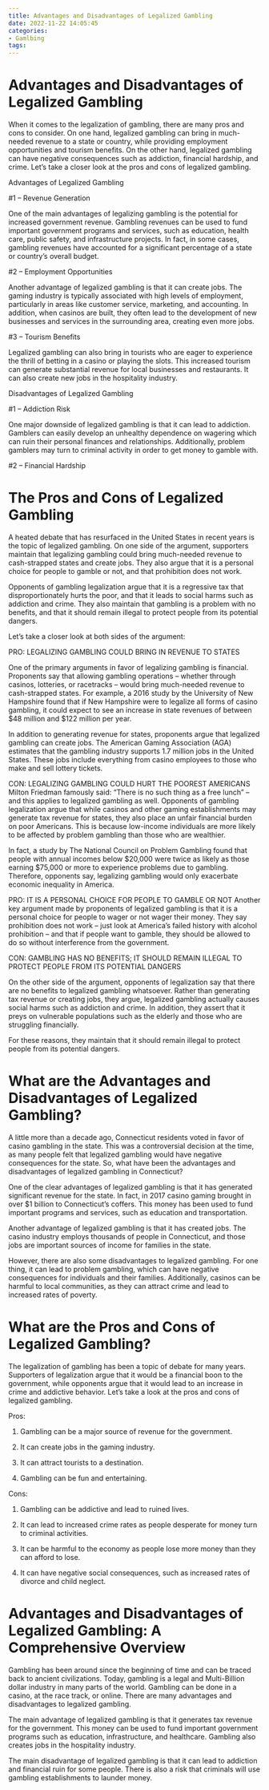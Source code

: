 ```yaml
---
title: Advantages and Disadvantages of Legalized Gambling
date: 2022-11-22 14:05:45
categories:
- Gamlbing
tags:
---
```



#  Advantages and Disadvantages of Legalized Gambling

When it comes to the legalization of gambling, there are many pros and cons to consider. On one hand, legalized gambling can bring in much-needed revenue to a state or country, while providing employment opportunities and tourism benefits. On the other hand, legalized gambling can have negative consequences such as addiction, financial hardship, and crime. Let’s take a closer look at the pros and cons of legalized gambling.

Advantages of Legalized Gambling

#1 – Revenue Generation

One of the main advantages of legalizing gambling is the potential for increased government revenue. Gambling revenues can be used to fund important government programs and services, such as education, health care, public safety, and infrastructure projects. In fact, in some cases, gambling revenues have accounted for a significant percentage of a state or country’s overall budget.

#2 – Employment Opportunities

Another advantage of legalized gambling is that it can create jobs. The gaming industry is typically associated with high levels of employment, particularly in areas like customer service, marketing, and accounting. In addition, when casinos are built, they often lead to the development of new businesses and services in the surrounding area, creating even more jobs.

#3 – Tourism Benefits

Legalized gambling can also bring in tourists who are eager to experience the thrill of betting in a casino or playing the slots. This increased tourism can generate substantial revenue for local businesses and restaurants. It can also create new jobs in the hospitality industry.

Disadvantages of Legalized Gambling

#1 – Addiction Risk

One major downside of legalized gambling is that it can lead to addiction. Gamblers can easily develop an unhealthy dependence on wagering which can ruin their personal finances and relationships. Additionally, problem gamblers may turn to criminal activity in order to get money to gamble with.

#2 – Financial Hardship


#  The Pros and Cons of Legalized Gambling

A heated debate that has resurfaced in the United States in recent years is the topic of legalized gambling. On one side of the argument, supporters maintain that legalizing gambling could bring much-needed revenue to cash-strapped states and create jobs. They also argue that it is a personal choice for people to gamble or not, and that prohibition does not work.

Opponents of gambling legalization argue that it is a regressive tax that disproportionately hurts the poor, and that it leads to social harms such as addiction and crime. They also maintain that gambling is a problem with no benefits, and that it should remain illegal to protect people from its potential dangers.

Let’s take a closer look at both sides of the argument:

PRO: LEGALIZING GAMBLING COULD BRING IN REVENUE TO STATES

One of the primary arguments in favor of legalizing gambling is financial. Proponents say that allowing gambling operations – whether through casinos, lotteries, or racetracks – would bring much-needed revenue to cash-strapped states. For example, a 2016 study by the University of New Hampshire found that if New Hampshire were to legalize all forms of casino gambling, it could expect to see an increase in state revenues of between $48 million and $122 million per year.

In addition to generating revenue for states, proponents argue that legalized gambling can create jobs. The American Gaming Association (AGA) estimates that the gambling industry supports 1.7 million jobs in the United States. These jobs include everything from casino employees to those who make and sell lottery tickets.

CON: LEGALIZING GAMBLING COULD HURT THE POOREST AMERICANS
Milton Friedman famously said: “There is no such thing as a free lunch” – and this applies to legalized gambling as well. Opponents of gambling legalization argue that while casinos and other gaming establishments may generate tax revenue for states, they also place an unfair financial burden on poor Americans. This is because low-income individuals are more likely to be affected by problem gambling than those who are wealthier.

In fact, a study by The National Council on Problem Gambling found that people with annual incomes below $20,000 were twice as likely as those earning $75,000 or more to experience problems due to gambling. Therefore, opponents say, legalizing gambling would only exacerbate economic inequality in America.

PRO: IT IS A PERSONAL CHOICE FOR PEOPLE TO GAMBLE OR NOT
Another key argument made by proponents of legalized gambling is that it is a personal choice for people to wager or not wager their money. They say prohibition does not work – just look at America’s failed history with alcohol prohibition – and that if people want to gamble, they should be allowed to do so without interference from the government.

CON: GAMBLING HAS NO BENEFITS; IT SHOULD REMAIN ILLEGAL TO PROTECT PEOPLE FROM ITS POTENTIAL DANGERS

On the other side of the argument, opponents of legalization say that there are no benefits to legalized gambling whatsoever. Rather than generating tax revenue or creating jobs, they argue, legalized gambling actually causes social harms such as addiction and crime. In addition, they assert that it preys on vulnerable populations such as the elderly and those who are struggling financially.

For these reasons, they maintain that it should remain illegal to protect people from its potential dangers.

#  What are the Advantages and Disadvantages of Legalized Gambling?

A little more than a decade ago, Connecticut residents voted in favor of casino gambling in the state. This was a controversial decision at the time, as many people felt that legalized gambling would have negative consequences for the state. So, what have been the advantages and disadvantages of legalized gambling in Connecticut?

One of the clear advantages of legalized gambling is that it has generated significant revenue for the state. In fact, in 2017 casino gaming brought in over $1 billion to Connecticut’s coffers. This money has been used to fund important programs and services, such as education and transportation.

Another advantage of legalized gambling is that it has created jobs. The casino industry employs thousands of people in Connecticut, and those jobs are important sources of income for families in the state.

However, there are also some disadvantages to legalized gambling. For one thing, it can lead to problem gambling, which can have negative consequences for individuals and their families. Additionally, casinos can be harmful to local communities, as they can attract crime and lead to increased rates of poverty.

#  What are the Pros and Cons of Legalized Gambling?

The legalization of gambling has been a topic of debate for many years. Supporters of legalization argue that it would be a financial boon to the government, while opponents argue that it would lead to an increase in crime and addictive behavior. Let’s take a look at the pros and cons of legalized gambling.

Pros:

1) Gambling can be a major source of revenue for the government.

2) It can create jobs in the gaming industry.

3) It can attract tourists to a destination.

4) Gambling can be fun and entertaining.

Cons:

1) Gambling can be addictive and lead to ruined lives.

2) It can lead to increased crime rates as people desperate for money turn to criminal activities.

3) It can be harmful to the economy as people lose more money than they can afford to lose.

4) It can have negative social consequences, such as increased rates of divorce and child neglect.

#  Advantages and Disadvantages of Legalized Gambling: A Comprehensive Overview

Gambling has been around since the beginning of time and can be traced back to ancient civilizations. Today, gambling is a legal and Multi-Billion dollar industry in many parts of the world. Gambling can be done in a casino, at the race track, or online. There are many advantages and disadvantages to legalized gambling.

The main advantage of legalized gambling is that it generates tax revenue for the government. This money can be used to fund important government programs such as education, infrastructure, and healthcare. Gambling also creates jobs in the hospitality industry.

The main disadvantage of legalized gambling is that it can lead to addiction and financial ruin for some people. There is also a risk that criminals will use gambling establishments to launder money.